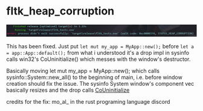 # fltk_heap_corruption
![alt text](screen_capture_bug.png)

This has been fixed.
Just put `let mut my_app = MyApp::new();` before `let a = app::App::default();` from what i understood it's a drop impl in sysinfo calls win32's CoUninitialize() which messes with the window's destructor.

Basically moving let mut my_app = MyApp::new();  which calls sysinfo::System::new_all() to the beginning of main, i.e. before window creation should fix the issue. The sysinfo System window's component vec basically resizes and the drop calls [CoUninitialize](https://docs.microsoft.com/en-us/windows/win32/api/combaseapi/nf-combaseapi-couninitialize)

credits for the fix: mo_al_ in the rust programing language discord
